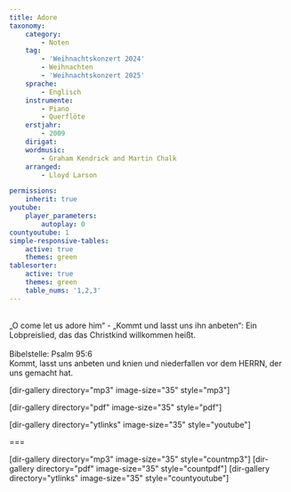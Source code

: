 ```yaml
---
title: Adore
taxonomy:
    category:
        - Noten
    tag:
        - 'Weihnachtskonzert 2024'
        - Weihnachten
        - 'Weihnachtskonzert 2025'
    sprache:
        - Englisch
    instrumente:
        - Piano
        - Querflöte
    erstjahr:
        - 2009
    dirigat:
    wordmusic: 
        - Graham Kendrick and Martin Chalk
    arranged:
        - Lloyd Larson

permissions:
    inherit: true
youtube:
    player_parameters:
        autoplay: 0
countyoutube: 1
simple-responsive-tables:
    active: true
    themes: green
tablesorter:
    active: true
    themes: green
    table_nums: '1,2,3'
---
```



</br>
„O come let us adore him“ - „Kommt und lasst uns ihn anbeten“: Ein Lobpreislied, das das Christkind willkommen heißt.
</br>&nbsp;</br>
Bibelstelle: 
Psalm 95:6</br>
Kommt, lasst uns anbeten und knien und niederfallen vor dem HERRN, der uns gemacht hat.




[dir-gallery directory="mp3" image-size="35" style="mp3"]

[dir-gallery directory="pdf" image-size="35" style="pdf"]

[dir-gallery directory="ytlinks" image-size="35" style="youtube"]


===

[dir-gallery directory="mp3" image-size="35" style="countmp3"]
[dir-gallery directory="pdf" image-size="35" style="countpdf"]
[dir-gallery directory="ytlinks" image-size="35" style="countyoutube"]
